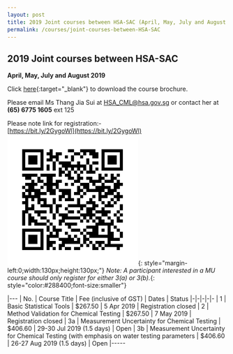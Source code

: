 ```yaml
---
layout: post
title: 2019 Joint courses between HSA-SAC (April, May, July and August 2019)
permalink: /courses/joint-courses-between-HSA-SAC
---
```


## 2019 Joint courses between HSA-SAC
**April, May, July and August 2019**

Click [here](/files/training/Course-brochure-2019.pdf){:target="_blank"} to download the course brochure.
 
Please email Ms Thang Jia Sui at <HSA_CML@hsa.gov.sg> or contact her at **(65) 6775 1605** ext 125
 
Please note link for registration:-  
[https://bit.ly/2GygoWl](https://bit.ly/2GygoWl)  
![QR Code](/images/QR-Code.png){: style="margin-left:0;width:130px;height:130px;"}
_Note: A participant interested in a MU course should only register for either 3(a) or 3(b)._{: style="color:#288400;font-size:smaller"}



|---
| No. | Course Title | Fee (inclusive of GST) |  Dates | Status
|-|-|-|-|-
| 1 | Basic Statistical Tools | $267.50 | 5 Apr 2019 | Registration closed
| 2 | Method Validation for Chemical Testing | $267.50 | 7 May 2019 | Registration closed
| 3a | Measurement Uncertainty for Chemical Testing | $406.60 | 29-30 Jul 2019 (1.5 days) | Open
| 3b | Measurement Uncertainty for Chemical Testing (with emphasis on water testing parameters | $406.60 | 26-27 Aug 2019 (1.5 days) | Open
|-----

